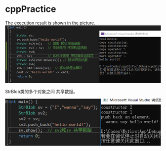 # cppPractice
The execution result is shown in the picture.
![1.callResult](https://github.com/ChangShenXu/cppPractice/blob/master/png/1.callResult.png)

StrBlob类的多个对象之间 共享数据。

![2.StrBlob.png](https://github.com/ChangShenXu/cppPractice/blob/master/png/2.StrBlob.PNG)
